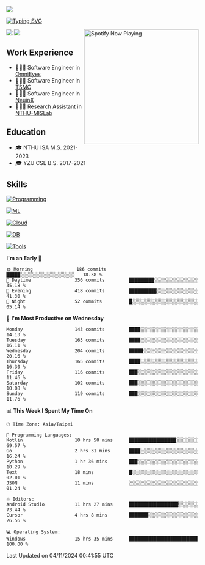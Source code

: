 ![](https://komarev.com/ghpvc/?username=peter0512lee&color=ff69b4)

[![Typing SVG](https://readme-typing-svg.herokuapp.com?color=F742BA&size=20&lines=Hi!+I'm+JYL)](https://git.io/typing-svg)

[<img src="https://spotify-now-playing.peter0512lee.vercel.app/api/spotify-playing" alt="Spotify Now Playing" width="300" align="right" />](https://open.spotify.com/user/21iyoswqgnkoe7peuesmqnhgy)

![](https://leetcard.jacoblin.cool/peter0512lee?theme=dark)
![](https://github-readme-activity-graph.vercel.app/graph?username=peter0512lee&theme=github)

## Work Experience
- 🧑🏻‍💻 Software Engineer in [OmniEyes](https://www.theomnieyes.com/)
- 🧑🏻‍💻 Software Engineer in [TSMC](https://www.tsmc.com/)
- 🧑🏻‍💻 Software Engineer in [NeuinX](https://neuinx.com/)
- 🧑🏻‍💻 Research Assistant in [NTHU-MISLab](https://mislab.cs.nthu.edu.tw/)

## Education
- 🎓 NTHU ISA M.S. 2021-2023
- 🎓 YZU CSE B.S. 2017-2021

## Skills
[![Programming](https://skillicons.dev/icons?i=cpp,py,kotlin)](https://skillicons.dev)

[![ML](https://skillicons.dev/icons?i=pytorch,opencv,sklearn)](https://skillicons.dev)

<!-- [![Web](https://skillicons.dev/icons?i=html,css,react,tailwind,nodejs,vite)](https://skillicons.dev) -->

[![Cloud](https://skillicons.dev/icons?i=aws,azure,docker,k8s)](https://skillicons.dev)

[![DB](https://skillicons.dev/icons?i=postgresql,firebase,sqlite,mongodb)](https://skillicons.dev)

[![Tools](https://skillicons.dev/icons?i=git,github,githubactions,vscode,postman,anaconda,androidstudio)](https://skillicons.dev)

<!--
<table><tr><td valign="top" width="50%">

<img src="https://github-readme-stats-sigma-five.vercel.app/api?username=peter0512lee&hide_border=true&show_icons=true&locale=en&layout=compact&theme=dracula" align="left" style="width: 100%" />

</td><td valign="top" width="50%">

<img src="https://github-readme-stats-sigma-five.vercel.app/api/top-langs?username=peter0512lee&hide_border=true&show_icons=true&locale=en&layout=compact&theme=dracula" align="left" style="width: 100%" />

</td></tr></table>  
-->

<!--START_SECTION:waka-->
**I'm an Early 🐤** 

```text
🌞 Morning                186 commits         █████░░░░░░░░░░░░░░░░░░░░   18.38 % 
🌆 Daytime                356 commits         █████████░░░░░░░░░░░░░░░░   35.18 % 
🌃 Evening                418 commits         ██████████░░░░░░░░░░░░░░░   41.30 % 
🌙 Night                  52 commits          █░░░░░░░░░░░░░░░░░░░░░░░░   05.14 % 
```
📅 **I'm Most Productive on Wednesday** 

```text
Monday                   143 commits         ████░░░░░░░░░░░░░░░░░░░░░   14.13 % 
Tuesday                  163 commits         ████░░░░░░░░░░░░░░░░░░░░░   16.11 % 
Wednesday                204 commits         █████░░░░░░░░░░░░░░░░░░░░   20.16 % 
Thursday                 165 commits         ████░░░░░░░░░░░░░░░░░░░░░   16.30 % 
Friday                   116 commits         ███░░░░░░░░░░░░░░░░░░░░░░   11.46 % 
Saturday                 102 commits         ███░░░░░░░░░░░░░░░░░░░░░░   10.08 % 
Sunday                   119 commits         ███░░░░░░░░░░░░░░░░░░░░░░   11.76 % 
```


📊 **This Week I Spent My Time On** 

```text
🕑︎ Time Zone: Asia/Taipei

💬 Programming Languages: 
Kotlin                   10 hrs 50 mins      █████████████████░░░░░░░░   69.57 % 
Go                       2 hrs 31 mins       ████░░░░░░░░░░░░░░░░░░░░░   16.24 % 
Python                   1 hr 36 mins        ███░░░░░░░░░░░░░░░░░░░░░░   10.29 % 
Text                     18 mins             █░░░░░░░░░░░░░░░░░░░░░░░░   02.01 % 
JSON                     11 mins             ░░░░░░░░░░░░░░░░░░░░░░░░░   01.24 % 

🔥 Editors: 
Android Studio           11 hrs 27 mins      ██████████████████░░░░░░░   73.44 % 
Cursor                   4 hrs 8 mins        ███████░░░░░░░░░░░░░░░░░░   26.56 % 

💻 Operating System: 
Windows                  15 hrs 35 mins      █████████████████████████   100.00 % 
```


 Last Updated on 04/11/2024 00:41:55 UTC
<!--END_SECTION:waka-->


<!--
**peter0512lee/peter0512lee** is a ✨ _special_ ✨ repository because its `README.md` (this file) appears on your GitHub profile.

